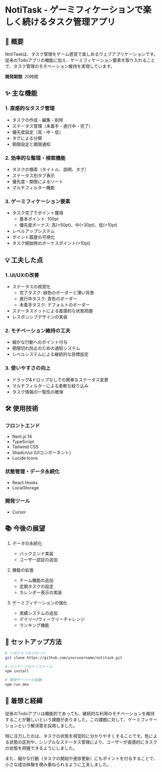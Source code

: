 # NotiTask - ゲーミフィケーションで楽しく続けるタスク管理アプリ

## 📝 概要

NotiTaskは、タスク管理をゲーム感覚で楽しめるウェブアプリケーションです。従来のTodoアプリの機能に加え、ゲーミフィケーション要素を取り入れることで、タスク管理のモチベーション維持を実現しています。

**開発期間**: 20時間

## ✨ 主な機能

### 1. 直感的なタスク管理
- タスクの作成・編集・削除
- ステータス管理（未着手・進行中・完了）
- 優先度設定（高・中・低）
- タグによる分類
- 期限設定と期限通知

### 2. 効率的な整理・検索機能
- タスクの検索（タイトル、説明、タグ）
- ステータス別タブ表示
- 優先度・期限によるソート
- マルチフィルター機能

### 3. ゲーミフィケーション要素
- タスク完了でポイント獲得
  - 基本ポイント: 100pt
  - 優先度ボーナス: 高(+50pt)、中(+30pt)、低(+10pt)
- レベルアップシステム
- ポイント履歴の可視化
- タスク開始時のボーナスポイント(+10pt)

## 💡 工夫した点

### 1. UI/UXの改善
- ステータスの視覚化
  - 完了タスク: 緑色のボーダーと薄い背景
  - 進行中タスク: 青色のボーダー
  - 未着手タスク: デフォルトのボーダー
- ステータスドットによる直感的な状態把握
- レスポンシブデザインの実装

### 2. モチベーション維持の工夫
- 細かな行動へのポイント付与
- 期限切れ防止のための通知システム
- レベルシステムによる継続的な目標設定

### 3. 使いやすさの向上
- ドラッグ&ドロップなしでの簡単なステータス変更
- マルチフィルターによる柔軟な絞り込み
- タスク情報の一覧性の確保

## 🛠️ 使用技術

### フロントエンド
- Next.js 14
- TypeScript
- Tailwind CSS
- Shadcn/ui (UIコンポーネント)
- Lucide Icons

### 状態管理・データ永続化
- React Hooks
- LocalStorage

### 開発ツール
- Cursor

## 📚 今後の展望

1. データの永続化
   - バックエンド実装
   - ユーザー認証の追加

2. 機能の拡張
   - チーム機能の追加
   - 定期タスクの設定
   - カレンダー表示の実装

3. ゲーミフィケーションの強化
   - 実績システムの追加
   - デイリー/ウィークリーチャレンジ
   - ランキング機能

## 🚀 セットアップ方法

```bash
# リポジトリのクローン
git clone https://github.com/yourusername/notitask.git

# パッケージのインストール
npm install

# 開発サーバーの起動
npm run dev
```

## 💭 着想と経緯

従来のTodoアプリは機能的であっても、継続的な利用のモチベーションを維持することが難しいという課題がありました。この課題に対して、ゲーミフィケーションという解決策を採用しました。

特に注力したのは、タスクの状態を視覚的に分かりやすくすることです。色による状態の区別や、シンプルなステータス管理により、ユーザーが直感的にタスクの状態を把握できるようにしました。

また、細かな行動（タスクの開始や進捗更新）にもポイントを付与することで、小さな成功体験を積み重ねられるように工夫しました。
